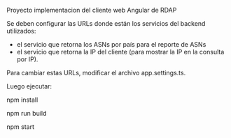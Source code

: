 Proyecto implementacion del cliente web Angular de RDAP

Se deben configurar las URLs donde están los servicios del backend utilizados: 
- el servicio que retorna los ASNs por país para el reporte de ASNs
- el servicio que retorna la IP del cliente (para mostrar la IP en la consulta por IP).

Para cambiar estas URLs, modificar el archivo app.settings.ts.

Luego ejecutar:

npm install

npm run build

npm start
